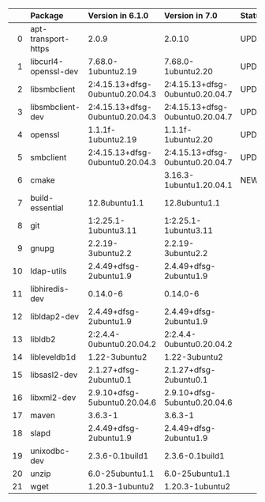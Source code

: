 <!-- markdown-link-check-disable -->

|    | Package              | Version in 6.1.0                | Version in 7.0                  | Status   |
|---:|:---------------------|:--------------------------------|:--------------------------------|:---------|
|  0 | apt-transport-https  | 2.0.9                           | 2.0.10                          | UPDATED  |
|  1 | libcurl4-openssl-dev | 7.68.0-1ubuntu2.19              | 7.68.0-1ubuntu2.20              | UPDATED  |
|  2 | libsmbclient         | 2:4.15.13+dfsg-0ubuntu0.20.04.3 | 2:4.15.13+dfsg-0ubuntu0.20.04.7 | UPDATED  |
|  3 | libsmbclient-dev     | 2:4.15.13+dfsg-0ubuntu0.20.04.3 | 2:4.15.13+dfsg-0ubuntu0.20.04.7 | UPDATED  |
|  4 | openssl              | 1.1.1f-1ubuntu2.19              | 1.1.1f-1ubuntu2.20              | UPDATED  |
|  5 | smbclient            | 2:4.15.13+dfsg-0ubuntu0.20.04.3 | 2:4.15.13+dfsg-0ubuntu0.20.04.7 | UPDATED  |
|  6 | cmake                |                                 | 3.16.3-1ubuntu1.20.04.1         | NEW      |
|  7 | build-essential      | 12.8ubuntu1.1                   | 12.8ubuntu1.1                   |          |
|  8 | git                  | 1:2.25.1-1ubuntu3.11            | 1:2.25.1-1ubuntu3.11            |          |
|  9 | gnupg                | 2.2.19-3ubuntu2.2               | 2.2.19-3ubuntu2.2               |          |
| 10 | ldap-utils           | 2.4.49+dfsg-2ubuntu1.9          | 2.4.49+dfsg-2ubuntu1.9          |          |
| 11 | libhiredis-dev       | 0.14.0-6                        | 0.14.0-6                        |          |
| 12 | libldap2-dev         | 2.4.49+dfsg-2ubuntu1.9          | 2.4.49+dfsg-2ubuntu1.9          |          |
| 13 | libldb2              | 2:2.4.4-0ubuntu0.20.04.2        | 2:2.4.4-0ubuntu0.20.04.2        |          |
| 14 | libleveldb1d         | 1.22-3ubuntu2                   | 1.22-3ubuntu2                   |          |
| 15 | libsasl2-dev         | 2.1.27+dfsg-2ubuntu0.1          | 2.1.27+dfsg-2ubuntu0.1          |          |
| 16 | libxml2-dev          | 2.9.10+dfsg-5ubuntu0.20.04.6    | 2.9.10+dfsg-5ubuntu0.20.04.6    |          |
| 17 | maven                | 3.6.3-1                         | 3.6.3-1                         |          |
| 18 | slapd                | 2.4.49+dfsg-2ubuntu1.9          | 2.4.49+dfsg-2ubuntu1.9          |          |
| 19 | unixodbc-dev         | 2.3.6-0.1build1                 | 2.3.6-0.1build1                 |          |
| 20 | unzip                | 6.0-25ubuntu1.1                 | 6.0-25ubuntu1.1                 |          |
| 21 | wget                 | 1.20.3-1ubuntu2                 | 1.20.3-1ubuntu2                 |          |
